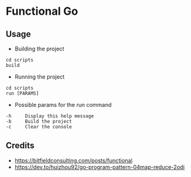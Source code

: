 # Functional Go
## Usage
- Building the project
```
cd scripts
build
```

- Running the project
```
cd scripts
run [PARAMS]
```

- Possible params for the run command
```
-h     Display this help message
-b     Build the project
-c     Clear the console
```

## Credits
- https://bitfieldconsulting.com/posts/functional
- https://dev.to/huizhou92/go-program-pattern-04map-reduce-2odi
